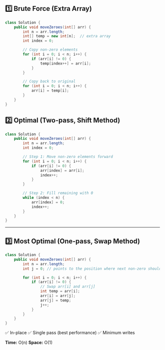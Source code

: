 
## 1️⃣ Brute Force (Extra Array)


```java
class Solution {
    public void moveZeroes(int[] arr) {
        int n = arr.length;
        int[] temp = new int[n];  // extra array
        int index = 0;

        // Copy non-zero elements
        for (int i = 0; i < n; i++) {
            if (arr[i] != 0) {
                temp[index++] = arr[i];
            }
        }

        // Copy back to original
        for (int i = 0; i < n; i++) {
            arr[i] = temp[i];
        }
    }
}
```


## 2️⃣ Optimal (Two-pass, Shift Method)

```java
class Solution {
    public void moveZeroes(int[] arr) {
        int n = arr.length;
        int index = 0;

        // Step 1: Move non-zero elements forward
        for (int i = 0; i < n; i++) {
            if (arr[i] != 0) {
                arr[index] = arr[i];
                index++;
            }
        }

        // Step 2: Fill remaining with 0
        while (index < n) {
            arr[index] = 0;
            index++;
        }
    }
}
```


---

## 3️⃣ Most Optimal (One-pass, Swap Method)

```java
class Solution {
    public void moveZeroes(int[] arr) {
        int n = arr.length;
        int j = 0; // points to the position where next non-zero should go

        for (int i = 0; i < n; i++) {
            if (arr[i] != 0) {
                // Swap arr[i] and arr[j]
                int temp = arr[i];
                arr[i] = arr[j];
                arr[j] = temp;
                j++;
            }
        }
    }
}
```

✅ In-place
✅ Single pass (best performance)
✅ Minimum writes

**Time:** O(n)
**Space:** O(1)

